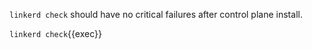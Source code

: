 `linkerd check` should have no critical failures after control plane install.

`linkerd check`{{exec}}
